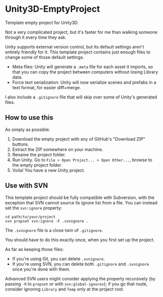 Unity3D-EmptyProject
====================

Template empty project for Unity3D.

Not a very complicated project, but it's faster for me than walking someone through it every time they ask.

Unity supports external version control, but its default settings aren't entirely friendly for it. This template project contains just enough files to change some of those default settings.

* Meta files: Unity will generate a `.meta` file for each asset it imports, so that you can copy the project between computers without losing Library data.
* Force text serialization: Unity will now serialize scenes and prefabs in a text format, for easier diff+merge.

I also include a `.gitignore` file that will skip over some of Unity's generated files.

How to use this
---------------

As simply as possible:

1. Download the empty project with any of GitHub's "Download ZIP" buttons.
2. Extract the ZIP somewhere on your machine.
3. Rename the project folder.
4. Run Unity. Go to `File > Open Project... > Open Other...`, browse to the empty project folder.
5. Voila! You have a new Unity project.

Use with SVN
------------

This template project should be fully compatible with Subversion, with the exception that SVN cannot source its ignore list from a file. You can instead set the `svn:ignore` property:

    cd path/to/your/project
    svn propset svn:ignore -F .svnignore .

The `.svnignore` file is a close twin of `.gitignore`.

You should have to do this exactly once, when you first set up the project.

As far as keeping those files:

* If you're using Git, you can delete `.svnignore`.
* If you're using SVN, you can delete both `.gitignore` and `.svnignore` once you're done with them.

Advanced SVN users might consider applying the property recursively (by passing `-R` to `propset` or with `svn:global-ignores`); if you go that route, consider ignoring `Library` and `Temp` only at the project root.
    
    

